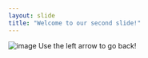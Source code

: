 ```yaml
---
layout: slide
title: "Welcome to our second slide!"
---
```

![image](https://user-images.githubusercontent.com/83032886/115782780-1189f400-a38a-11eb-8e56-f6fb603bb2bd.jpeg)
Use the left arrow to go back!
